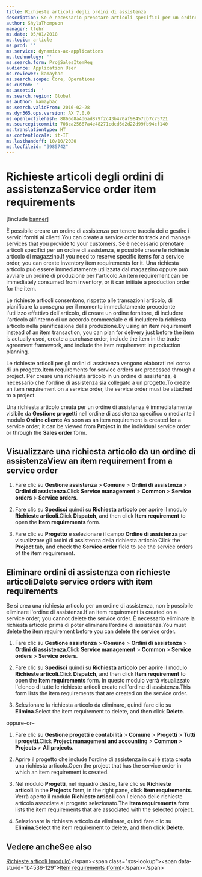 ```yaml
---
title: Richieste articoli degli ordini di assistenza
description: Se è necessario prenotare articoli specifici per un ordine di assistenza, è possibile creare le richieste articolo di magazzino.
author: ShylaThompson
manager: tfehr
ms.date: 05/01/2018
ms.topic: article
ms.prod: ''
ms.service: dynamics-ax-applications
ms.technology: ''
ms.search.form: ProjSalesItemReq
audience: Application User
ms.reviewer: kamaybac
ms.search.scope: Core, Operations
ms.custom: ''
ms.assetid: ''
ms.search.region: Global
ms.author: kamaybac
ms.search.validFrom: 2016-02-28
ms.dyn365.ops.version: AX 7.0.0
ms.openlocfilehash: 8866d8a4d6ad879f2c43b470af98457cb7c75721
ms.sourcegitcommit: 708ca25687a4e48271cdcd6d2d22d99fb94cf140
ms.translationtype: HT
ms.contentlocale: it-IT
ms.lasthandoff: 10/10/2020
ms.locfileid: "3985742"
---
```

# <a name="service-order-item-requirements"></a><span data-ttu-id="b4536-103">Richieste articoli degli ordini di assistenza</span><span class="sxs-lookup"><span data-stu-id="b4536-103">Service order item requirements</span></span>   

[!include [banner](../includes/banner.md)]


<span data-ttu-id="b4536-104">È possibile creare un ordine di assistenza per tenere traccia dei e gestire i servizi forniti ai clienti.</span><span class="sxs-lookup"><span data-stu-id="b4536-104">You can create a service order to track and manage services that you provide to your customers.</span></span> <span data-ttu-id="b4536-105">Se è necessario prenotare articoli specifici per un ordine di assistenza, è possibile creare le richieste articolo di magazzino.</span><span class="sxs-lookup"><span data-stu-id="b4536-105">If you need to reserve specific items for a service order, you can create inventory item requirements for it.</span></span> <span data-ttu-id="b4536-106">Una richiesta articolo può essere immediatamente utilizzata dal magazzino oppure può avviare un ordine di produzione per l'articolo.</span><span class="sxs-lookup"><span data-stu-id="b4536-106">An item requirement can be immediately consumed from inventory, or it can initiate a production order for the item.</span></span>

<span data-ttu-id="b4536-107">Le richieste articoli consentono, rispetto alle transazioni articolo, di pianificare la consegna per il momento immediatamente precedente l'utilizzo effettivo dell'articolo, di creare un ordine fornitore, di includere l'articolo all'interno di un accordo commerciale e di includere la richiesta articolo nella pianificazione della produzione.</span><span class="sxs-lookup"><span data-stu-id="b4536-107">By using an item requirement instead of an item transaction, you can plan for delivery just before the item is actually used, create a purchase order, include the item in the trade-agreement framework, and include the item requirement in production planning.</span></span>

<span data-ttu-id="b4536-108">Le richieste articoli per gli ordini di assistenza vengono elaborati nel corso di un progetto.</span><span class="sxs-lookup"><span data-stu-id="b4536-108">Item requirements for service orders are processed through a project.</span></span> <span data-ttu-id="b4536-109">Per creare una richiesta articolo in un ordine di assistenza, è necessario che l'ordine di assistenza sia collegato a un progetto.</span><span class="sxs-lookup"><span data-stu-id="b4536-109">To create an item requirement on a service order, the service order must be attached to a project.</span></span>

<span data-ttu-id="b4536-110">Una richiesta articolo creata per un ordine di assistenza è immediatamente visibile da **Gestione progetti** nell'ordine di assistenza specifico o mediante il modulo **Ordine cliente**.</span><span class="sxs-lookup"><span data-stu-id="b4536-110">As soon as an item requirement is created for a service order, it can be viewed from **Project** in the individual service order or through the **Sales order** form.</span></span>

## <a name="view-an-item-requirement-from-a-service-order"></a><span data-ttu-id="b4536-111">Visualizzare una richiesta articolo da un ordine di assistenza</span><span class="sxs-lookup"><span data-stu-id="b4536-111">View an item requirement from a service order</span></span>

1.  <span data-ttu-id="b4536-112">Fare clic su **Gestione assistenza** \> **Comune** \> **Ordini di assistenza** \> **Ordini di assistenza**.</span><span class="sxs-lookup"><span data-stu-id="b4536-112">Click **Service management** \> **Common** \> **Service orders** \> **Service orders**.</span></span>

2.  <span data-ttu-id="b4536-113">Fare clic su **Spedisci** quindi su **Richiesta articolo** per aprire il modulo **Richieste articoli**.</span><span class="sxs-lookup"><span data-stu-id="b4536-113">Click **Dispatch**, and then click **Item requirement** to open the **Item requirements** form.</span></span>

3.  <span data-ttu-id="b4536-114">Fare clic su **Progetto** e selezionare il campo **Ordine di assistenza** per visualizzare gli ordini di assistenza della richiesta articolo.</span><span class="sxs-lookup"><span data-stu-id="b4536-114">Click the **Project** tab, and check the **Service order** field to see the service orders of the item requirement.</span></span>

## <a name="delete-service-orders-with-item-requirements"></a><span data-ttu-id="b4536-115">Eliminare ordini di assistenza con richieste articoli</span><span class="sxs-lookup"><span data-stu-id="b4536-115">Delete service orders with item requirements</span></span>

<span data-ttu-id="b4536-116">Se si crea una richiesta articolo per un ordine di assistenza, non è possibile eliminare l'ordine di assistenza.</span><span class="sxs-lookup"><span data-stu-id="b4536-116">If an item requirement is created on a service order, you cannot delete the service order.</span></span> <span data-ttu-id="b4536-117">È necessario eliminare la richiesta articolo prima di poter eliminare l'ordine di assistenza.</span><span class="sxs-lookup"><span data-stu-id="b4536-117">You must delete the item requirement before you can delete the service order.</span></span>

1.  <span data-ttu-id="b4536-118">Fare clic su **Gestione assistenza** \> **Comune** \> **Ordini di assistenza** \> **Ordini di assistenza**.</span><span class="sxs-lookup"><span data-stu-id="b4536-118">Click **Service management** \> **Common** \> **Service orders** \> **Service orders**.</span></span>

2.  <span data-ttu-id="b4536-119">Fare clic su **Spedisci** quindi su **Richiesta articolo** per aprire il modulo **Richieste articoli**.</span><span class="sxs-lookup"><span data-stu-id="b4536-119">Click **Dispatch**, and then click **Item requirement** to open the **Item requirements** form.</span></span> <span data-ttu-id="b4536-120">In questo modulo verrà visualizzato l'elenco di tutte le richieste articoli create nell'ordine di assistenza.</span><span class="sxs-lookup"><span data-stu-id="b4536-120">This form lists the item requirements that are created on the service order.</span></span>

3.  <span data-ttu-id="b4536-121">Selezionare la richiesta articolo da eliminare, quindi fare clic su **Elimina**.</span><span class="sxs-lookup"><span data-stu-id="b4536-121">Select the item requirement to delete, and then click **Delete**.</span></span>

<span data-ttu-id="b4536-122">oppure</span><span class="sxs-lookup"><span data-stu-id="b4536-122">–or–</span></span>

1.  <span data-ttu-id="b4536-123">Fare clic su **Gestione progetti e contabilità** \> **Comune** \> **Progetti** \> **Tutti i progetti**.</span><span class="sxs-lookup"><span data-stu-id="b4536-123">Click **Project management and accounting** \> **Common** \> **Projects** \> **All projects**.</span></span>

2.  <span data-ttu-id="b4536-124">Aprire il progetto che include l'ordine di assistenza in cui è stata creata una richiesta articolo.</span><span class="sxs-lookup"><span data-stu-id="b4536-124">Open the project that has the service order in which an item requirement is created.</span></span>

3.  <span data-ttu-id="b4536-125">Nel modulo **Progetti**, nel riquadro destro, fare clic su **Richieste articoli**.</span><span class="sxs-lookup"><span data-stu-id="b4536-125">In the **Projects** form, in the right pane, click **Item requirements**.</span></span> <span data-ttu-id="b4536-126">Verrà aperto il modulo **Richieste articoli** con l'elenco delle richieste articolo associate al progetto selezionato.</span><span class="sxs-lookup"><span data-stu-id="b4536-126">The **Item requirements** form lists the item requirements that are associated with the selected project.</span></span>

4.  <span data-ttu-id="b4536-127">Selezionare la richiesta articolo da eliminare, quindi fare clic su **Elimina**.</span><span class="sxs-lookup"><span data-stu-id="b4536-127">Select the item requirement to delete, and then click **Delete**.</span></span>

## <a name="see-also"></a><span data-ttu-id="b4536-128">Vedere anche</span><span class="sxs-lookup"><span data-stu-id="b4536-128">See also</span></span>

<span data-ttu-id="b4536-129">[Richieste articoli (modulo)](https://technet.microsoft.com/library/aa552021\(v=ax.60\))</span><span class="sxs-lookup"><span data-stu-id="b4536-129">[Item requirements (form)](https://technet.microsoft.com/library/aa552021\(v=ax.60\))</span></span>

